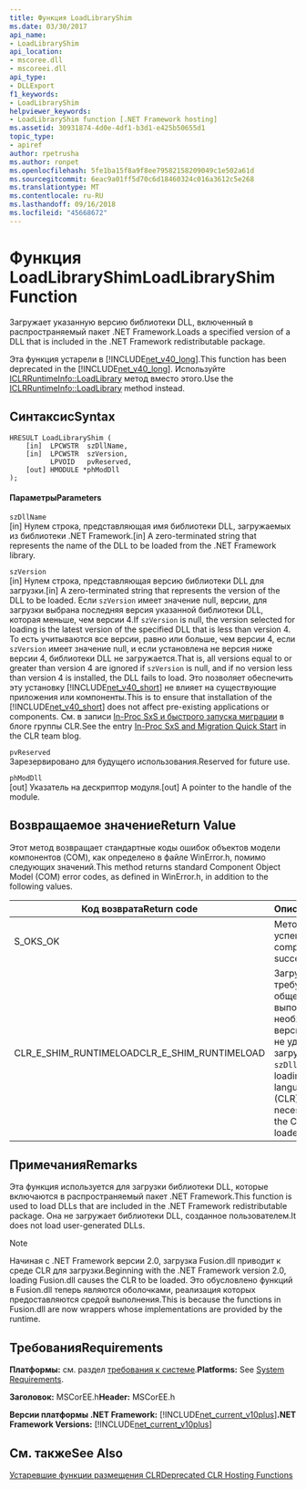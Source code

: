 ```yaml
---
title: Функция LoadLibraryShim
ms.date: 03/30/2017
api_name:
- LoadLibraryShim
api_location:
- mscoree.dll
- mscoreei.dll
api_type:
- DLLExport
f1_keywords:
- LoadLibraryShim
helpviewer_keywords:
- LoadLibraryShim function [.NET Framework hosting]
ms.assetid: 30931874-4d0e-4df1-b3d1-e425b50655d1
topic_type:
- apiref
author: rpetrusha
ms.author: ronpet
ms.openlocfilehash: 5fe1ba15f8a9f8ee79582158209049c1e502a61d
ms.sourcegitcommit: 6eac9a01ff5d70c6d18460324c016a3612c5e268
ms.translationtype: MT
ms.contentlocale: ru-RU
ms.lasthandoff: 09/16/2018
ms.locfileid: "45668672"
---
```

# <a name="loadlibraryshim-function"></a><span data-ttu-id="25cb7-102">Функция LoadLibraryShim</span><span class="sxs-lookup"><span data-stu-id="25cb7-102">LoadLibraryShim Function</span></span>
<span data-ttu-id="25cb7-103">Загружает указанную версию библиотеки DLL, включенный в распространяемый пакет .NET Framework.</span><span class="sxs-lookup"><span data-stu-id="25cb7-103">Loads a specified version of a DLL that is included in the .NET Framework redistributable package.</span></span>  
  
 <span data-ttu-id="25cb7-104">Эта функция устарели в [!INCLUDE[net_v40_long](../../../../includes/net-v40-long-md.md)].</span><span class="sxs-lookup"><span data-stu-id="25cb7-104">This function has been deprecated in the [!INCLUDE[net_v40_long](../../../../includes/net-v40-long-md.md)].</span></span> <span data-ttu-id="25cb7-105">Используйте [ICLRRuntimeInfo::LoadLibrary](../../../../docs/framework/unmanaged-api/hosting/iclrruntimeinfo-loadlibrary-method.md) метод вместо этого.</span><span class="sxs-lookup"><span data-stu-id="25cb7-105">Use the [ICLRRuntimeInfo::LoadLibrary](../../../../docs/framework/unmanaged-api/hosting/iclrruntimeinfo-loadlibrary-method.md) method instead.</span></span>  
  
## <a name="syntax"></a><span data-ttu-id="25cb7-106">Синтаксис</span><span class="sxs-lookup"><span data-stu-id="25cb7-106">Syntax</span></span>  
  
```  
HRESULT LoadLibraryShim (  
    [in]  LPCWSTR  szDllName,  
    [in]  LPCWSTR  szVersion,  
          LPVOID   pvReserved,  
    [out] HMODULE *phModDll  
);  
```  
  
#### <a name="parameters"></a><span data-ttu-id="25cb7-107">Параметры</span><span class="sxs-lookup"><span data-stu-id="25cb7-107">Parameters</span></span>  
 `szDllName`  
 <span data-ttu-id="25cb7-108">[in] Нулем строка, представляющая имя библиотеки DLL, загружаемых из библиотеки .NET Framework.</span><span class="sxs-lookup"><span data-stu-id="25cb7-108">[in] A zero-terminated string that represents the name of the DLL to be loaded from the .NET Framework library.</span></span>  
  
 `szVersion`  
 <span data-ttu-id="25cb7-109">[in] Нулем строка, представляющая версию библиотеки DLL для загрузки.</span><span class="sxs-lookup"><span data-stu-id="25cb7-109">[in] A zero-terminated string that represents the version of the DLL to be loaded.</span></span> <span data-ttu-id="25cb7-110">Если `szVersion` имеет значение null, версии, для загрузки выбрана последняя версия указанной библиотеки DLL, которая меньше, чем версии 4.</span><span class="sxs-lookup"><span data-stu-id="25cb7-110">If `szVersion` is null, the version selected for loading is the latest version of the specified DLL that is less than version 4.</span></span> <span data-ttu-id="25cb7-111">То есть учитываются все версии, равно или больше, чем версии 4, если `szVersion` имеет значение null, и если установлена не версия ниже версии 4, библиотеки DLL не загружается.</span><span class="sxs-lookup"><span data-stu-id="25cb7-111">That is, all versions equal to or greater than version 4 are ignored if `szVersion` is null, and if no version less than version 4 is installed, the DLL fails to load.</span></span> <span data-ttu-id="25cb7-112">Это позволяет обеспечить эту установку [!INCLUDE[net_v40_short](../../../../includes/net-v40-short-md.md)] не влияет на существующие приложения или компоненты.</span><span class="sxs-lookup"><span data-stu-id="25cb7-112">This is to ensure that installation of the [!INCLUDE[net_v40_short](../../../../includes/net-v40-short-md.md)] does not affect pre-existing applications or components.</span></span> <span data-ttu-id="25cb7-113">См. в записи [In-Proc SxS и быстрого запуска миграции](https://go.microsoft.com/fwlink/?LinkId=200329) в блоге группы CLR.</span><span class="sxs-lookup"><span data-stu-id="25cb7-113">See the entry [In-Proc SxS and Migration Quick Start](https://go.microsoft.com/fwlink/?LinkId=200329) in the CLR team blog.</span></span>  
  
 `pvReserved`  
 <span data-ttu-id="25cb7-114">Зарезервировано для будущего использования.</span><span class="sxs-lookup"><span data-stu-id="25cb7-114">Reserved for future use.</span></span>  
  
 `phModDll`  
 <span data-ttu-id="25cb7-115">[out] Указатель на дескриптор модуля.</span><span class="sxs-lookup"><span data-stu-id="25cb7-115">[out] A pointer to the handle of the module.</span></span>  
  
## <a name="return-value"></a><span data-ttu-id="25cb7-116">Возвращаемое значение</span><span class="sxs-lookup"><span data-stu-id="25cb7-116">Return Value</span></span>  
 <span data-ttu-id="25cb7-117">Этот метод возвращает стандартные коды ошибок объектов модели компонентов (COM), как определено в файле WinError.h, помимо следующих значений.</span><span class="sxs-lookup"><span data-stu-id="25cb7-117">This method returns standard Component Object Model (COM) error codes, as defined in WinError.h, in addition to the following values.</span></span>  
  
|<span data-ttu-id="25cb7-118">Код возврата</span><span class="sxs-lookup"><span data-stu-id="25cb7-118">Return code</span></span>|<span data-ttu-id="25cb7-119">Описание</span><span class="sxs-lookup"><span data-stu-id="25cb7-119">Description</span></span>|  
|-----------------|-----------------|  
|<span data-ttu-id="25cb7-120">S_OK</span><span class="sxs-lookup"><span data-stu-id="25cb7-120">S_OK</span></span>|<span data-ttu-id="25cb7-121">Метод завершился успешно.</span><span class="sxs-lookup"><span data-stu-id="25cb7-121">The method completed successfully.</span></span>|  
|<span data-ttu-id="25cb7-122">CLR_E_SHIM_RUNTIMELOAD</span><span class="sxs-lookup"><span data-stu-id="25cb7-122">CLR_E_SHIM_RUNTIMELOAD</span></span>|<span data-ttu-id="25cb7-123">Загрузка `szDllName` требуется загрузка общеязыковой среды выполнения (CLR) и необходимую версию среды CLR не удается загрузить.</span><span class="sxs-lookup"><span data-stu-id="25cb7-123">Loading `szDllName` requires loading the common language runtime (CLR), and the necessary version of the CLR cannot be loaded.</span></span>|  
  
## <a name="remarks"></a><span data-ttu-id="25cb7-124">Примечания</span><span class="sxs-lookup"><span data-stu-id="25cb7-124">Remarks</span></span>  
 <span data-ttu-id="25cb7-125">Эта функция используется для загрузки библиотеки DLL, которые включаются в распространяемый пакет .NET Framework.</span><span class="sxs-lookup"><span data-stu-id="25cb7-125">This function is used to load DLLs that are included in the .NET Framework redistributable package.</span></span> <span data-ttu-id="25cb7-126">Она не загружает библиотеки DLL, созданное пользователем.</span><span class="sxs-lookup"><span data-stu-id="25cb7-126">It does not load user-generated DLLs.</span></span>  
  
> [!NOTE]
>  <span data-ttu-id="25cb7-127">Начиная с .NET Framework версии 2.0, загрузка Fusion.dll приводит к среде CLR для загрузки.</span><span class="sxs-lookup"><span data-stu-id="25cb7-127">Beginning with the .NET Framework version 2.0, loading Fusion.dll causes the CLR to be loaded.</span></span> <span data-ttu-id="25cb7-128">Это обусловлено функций в Fusion.dll теперь являются оболочками, реализация которых предоставляются средой выполнения.</span><span class="sxs-lookup"><span data-stu-id="25cb7-128">This is because the functions in Fusion.dll are now wrappers whose implementations are provided by the runtime.</span></span>  
  
## <a name="requirements"></a><span data-ttu-id="25cb7-129">Требования</span><span class="sxs-lookup"><span data-stu-id="25cb7-129">Requirements</span></span>  
 <span data-ttu-id="25cb7-130">**Платформы:** см. раздел [требования к системе](../../../../docs/framework/get-started/system-requirements.md).</span><span class="sxs-lookup"><span data-stu-id="25cb7-130">**Platforms:** See [System Requirements](../../../../docs/framework/get-started/system-requirements.md).</span></span>  
  
 <span data-ttu-id="25cb7-131">**Заголовок:** MSCorEE.h</span><span class="sxs-lookup"><span data-stu-id="25cb7-131">**Header:** MSCorEE.h</span></span>  
  
 <span data-ttu-id="25cb7-132">**Версии платформы .NET Framework:** [!INCLUDE[net_current_v10plus](../../../../includes/net-current-v10plus-md.md)]</span><span class="sxs-lookup"><span data-stu-id="25cb7-132">**.NET Framework Versions:** [!INCLUDE[net_current_v10plus](../../../../includes/net-current-v10plus-md.md)]</span></span>  
  
## <a name="see-also"></a><span data-ttu-id="25cb7-133">См. также</span><span class="sxs-lookup"><span data-stu-id="25cb7-133">See Also</span></span>  
 [<span data-ttu-id="25cb7-134">Устаревшие функции размещения CLR</span><span class="sxs-lookup"><span data-stu-id="25cb7-134">Deprecated CLR Hosting Functions</span></span>](../../../../docs/framework/unmanaged-api/hosting/deprecated-clr-hosting-functions.md)
